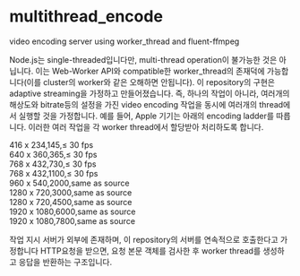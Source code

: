 # multithread_encode
video encoding server using worker_thread and fluent-ffmpeg

Node.js는 single-threaded입니다만, multi-thread operation이 불가능한 것은 아닙니다.
이는 Web-Worker API와 compatible한 worker_thread의 존재덕에 가능합니다(이를 cluster의 worker와 같은  오해하면 안됩니다).
이 repository의 구현은 adaptive streaming을 가정하고 만들어졌습니다.
즉, 하나의 작업이 아니라, 여러개의 해상도와 bitrate등의 설정을 가진 video encoding 작업을 동시에 여러개의 thread에서 실행할 것을 가정합니다.
예를 들어, Apple 기기는 아래의 encoding ladder를 따릅니다. 이러한 여러 작업을 각 worker thread에서 할당받아 처리하도록 합니다.  

416 x 234,145,≤ 30 fps  
640 x 360,365,≤ 30 fps  
768 x 432,730,≤ 30 fps  
768 x 432,1100,≤ 30 fps  
960 x 540,2000,same as source  
1280 x 720,3000,same as source  
1280 x 720,4500,same as source  
1920 x 1080,6000,same as source  
1920 x 1080,7800,same as source   
  
작업 지시 서버가 외부에 존재하며, 이 repository의 서버를 연속적으로 호출한다고 가정합니다
HTTP요청을 받으면, 요청 본문 객체를 검사한 후 worker thread를 생성하고 응답을 반환하는 구조입니다.
